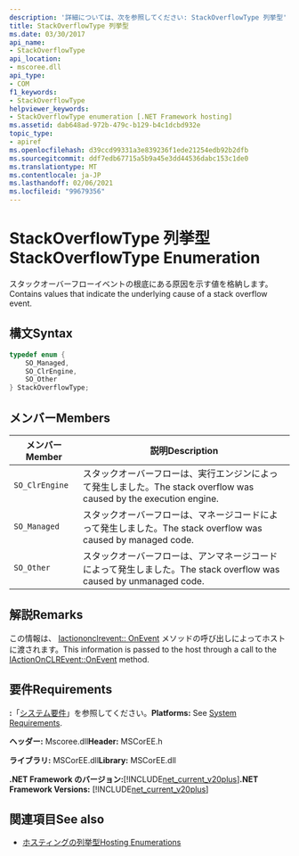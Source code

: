 ```yaml
---
description: '詳細については、次を参照してください: StackOverflowType 列挙型'
title: StackOverflowType 列挙型
ms.date: 03/30/2017
api_name:
- StackOverflowType
api_location:
- mscoree.dll
api_type:
- COM
f1_keywords:
- StackOverflowType
helpviewer_keywords:
- StackOverflowType enumeration [.NET Framework hosting]
ms.assetid: dab648ad-972b-479c-b129-b4c1dcbd932e
topic_type:
- apiref
ms.openlocfilehash: d39ccd99331a3e839236f1ede21254edb92b2dfb
ms.sourcegitcommit: ddf7edb67715a5b9a45e3dd44536dabc153c1de0
ms.translationtype: MT
ms.contentlocale: ja-JP
ms.lasthandoff: 02/06/2021
ms.locfileid: "99679356"
---
```

# <a name="stackoverflowtype-enumeration"></a><span data-ttu-id="adfa0-103">StackOverflowType 列挙型</span><span class="sxs-lookup"><span data-stu-id="adfa0-103">StackOverflowType Enumeration</span></span>

<span data-ttu-id="adfa0-104">スタックオーバーフローイベントの根底にある原因を示す値を格納します。</span><span class="sxs-lookup"><span data-stu-id="adfa0-104">Contains values that indicate the underlying cause of a stack overflow event.</span></span>  
  
## <a name="syntax"></a><span data-ttu-id="adfa0-105">構文</span><span class="sxs-lookup"><span data-stu-id="adfa0-105">Syntax</span></span>  
  
```cpp  
typedef enum {  
    SO_Managed,  
    SO_ClrEngine,  
    SO_Other  
} StackOverflowType;  
```  
  
## <a name="members"></a><span data-ttu-id="adfa0-106">メンバー</span><span class="sxs-lookup"><span data-stu-id="adfa0-106">Members</span></span>  
  
|<span data-ttu-id="adfa0-107">メンバー</span><span class="sxs-lookup"><span data-stu-id="adfa0-107">Member</span></span>|<span data-ttu-id="adfa0-108">説明</span><span class="sxs-lookup"><span data-stu-id="adfa0-108">Description</span></span>|  
|------------|-----------------|  
|`SO_ClrEngine`|<span data-ttu-id="adfa0-109">スタックオーバーフローは、実行エンジンによって発生しました。</span><span class="sxs-lookup"><span data-stu-id="adfa0-109">The stack overflow was caused by the execution engine.</span></span>|  
|`SO_Managed`|<span data-ttu-id="adfa0-110">スタックオーバーフローは、マネージコードによって発生しました。</span><span class="sxs-lookup"><span data-stu-id="adfa0-110">The stack overflow was caused by managed code.</span></span>|  
|`SO_Other`|<span data-ttu-id="adfa0-111">スタックオーバーフローは、アンマネージコードによって発生しました。</span><span class="sxs-lookup"><span data-stu-id="adfa0-111">The stack overflow was caused by unmanaged code.</span></span>|  
  
## <a name="remarks"></a><span data-ttu-id="adfa0-112">解説</span><span class="sxs-lookup"><span data-stu-id="adfa0-112">Remarks</span></span>  

 <span data-ttu-id="adfa0-113">この情報は、 [Iactiononclrevent:: OnEvent](iactiononclrevent-onevent-method.md) メソッドの呼び出しによってホストに渡されます。</span><span class="sxs-lookup"><span data-stu-id="adfa0-113">This information is passed to the host through a call to the [IActionOnCLREvent::OnEvent](iactiononclrevent-onevent-method.md) method.</span></span>  
  
## <a name="requirements"></a><span data-ttu-id="adfa0-114">要件</span><span class="sxs-lookup"><span data-stu-id="adfa0-114">Requirements</span></span>  

 <span data-ttu-id="adfa0-115">**:**「[システム要件](../../get-started/system-requirements.md)」を参照してください。</span><span class="sxs-lookup"><span data-stu-id="adfa0-115">**Platforms:** See [System Requirements](../../get-started/system-requirements.md).</span></span>  
  
 <span data-ttu-id="adfa0-116">**ヘッダー:** Mscoree.dll</span><span class="sxs-lookup"><span data-stu-id="adfa0-116">**Header:** MSCorEE.h</span></span>  
  
 <span data-ttu-id="adfa0-117">**ライブラリ:** MSCorEE.dll</span><span class="sxs-lookup"><span data-stu-id="adfa0-117">**Library:** MSCorEE.dll</span></span>  
  
 <span data-ttu-id="adfa0-118">**.NET Framework のバージョン:**[!INCLUDE[net_current_v20plus](../../../../includes/net-current-v20plus-md.md)]</span><span class="sxs-lookup"><span data-stu-id="adfa0-118">**.NET Framework Versions:** [!INCLUDE[net_current_v20plus](../../../../includes/net-current-v20plus-md.md)]</span></span>  
  
## <a name="see-also"></a><span data-ttu-id="adfa0-119">関連項目</span><span class="sxs-lookup"><span data-stu-id="adfa0-119">See also</span></span>

- [<span data-ttu-id="adfa0-120">ホスティングの列挙型</span><span class="sxs-lookup"><span data-stu-id="adfa0-120">Hosting Enumerations</span></span>](hosting-enumerations.md)
